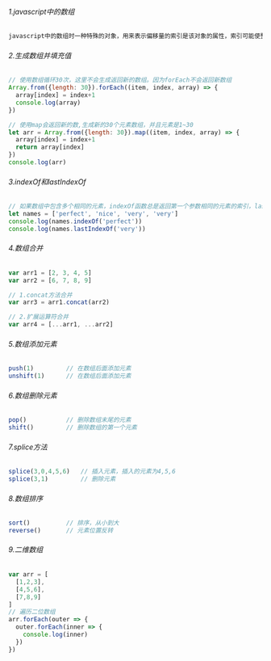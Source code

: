 ###### 1.javascript中的数组

```js
javascript中的数组时一种特殊的对象，用来表示偏移量的索引是该对象的属性，索引可能使整数。然而，这些数组索引在内部被转换成字符串类型，这是因为javascript对象中的属性名必须是字符串。数组在JavaScript中只是一种特殊的对象，所以效率不如其他语言中的数组
```

###### 2.生成数组并填充值

```js
// 使用数组循环30次，这里不会生成返回新的数组。因为forEach不会返回新数组
Array.from({length: 30}).forEach((item, index, array) => {
  array[index] = index+1
  console.log(array)
})

// 使用map会返回新的数,生成新的30个元素数组，并且元素是1~30
let arr = Array.from({length: 30}).map((item, index, array) => {
  array[index] = index+1
  return array[index]
})
console.log(arr)
```

###### 3.indexOf和lastIndexOf

```js
// 如果数组中包含多个相同的元素，indexOf函数总是返回第一个参数相同的元素的索引，lastIndexOf总是返回相同元素中最后一个元素的索引。如果没有找到相同的元素则返回-1
let names = ['perfect', 'nice', 'very', 'very']
console.log(names.indexOf('perfect'))
console.log(names.lastIndexOf('very'))
```

###### 4.数组合并

```js
var arr1 = [2, 3, 4, 5]
var arr2 = [6, 7, 8, 9]

// 1.concat方法合并
var arr3 = arr1.concat(arr2)

// 2.扩展运算符合并
var arr4 = [...arr1, ...arr2]
```

###### 5.数组添加元素

```js
push(1)			// 在数组后面添加元素
unshift(1)		// 在数组后面添加元素
```

###### 6.数组删除元素

```js
pop()			// 删除数组末尾的元素
shift()			// 删除数组的第一个元素
```

###### 7.splice方法

```js
splice(3,0,4,5,6)	// 插入元素，插入的元素为4,5,6
splice(3,1)			// 删除元素
```

###### 8.数组排序

```js
sort()			// 排序，从小到大
reverse()		// 元素位置反转
```

###### 9.二维数组

```js
var arr = [
  [1,2,3],
  [4,5,6],
  [7,8,9]
]
// 遍历二位数组
arr.forEach(outer => {
  outer.forEach(inner => {
    console.log(inner)
  })
})
```

